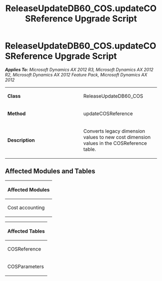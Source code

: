 ﻿---
title: ReleaseUpdateDB60_COS.updateCOSReference Upgrade Script
TOCTitle: ReleaseUpdateDB60_COS.updateCOSReference Upgrade Script
ms:assetid: 67a2271f-f314-45ac-2875-80a598d4b97f
ms:mtpsurl: https://msdn.microsoft.com/en-us/library/JJ685604(v=AX.60)
ms:contentKeyID: 49708806
ms.date: 05/18/2015
mtps_version: v=AX.60
---

# ReleaseUpdateDB60\_COS.updateCOSReference Upgrade Script 


_**Applies To:** Microsoft Dynamics AX 2012 R3, Microsoft Dynamics AX 2012 R2, Microsoft Dynamics AX 2012 Feature Pack, Microsoft Dynamics AX 2012_

<table>
<colgroup>
<col style="width: 50%" />
<col style="width: 50%" />
</colgroup>
<tbody>
<tr class="odd">
<td><p><strong>Class</strong></p></td>
<td><p>ReleaseUpdateDB60_COS</p></td>
</tr>
<tr class="even">
<td><p><strong>Method</strong></p></td>
<td><p>updateCOSReference</p></td>
</tr>
<tr class="odd">
<td><p><strong>Description</strong></p></td>
<td><p>Converts legacy dimension values to new cost dimension values in the COSReference table.</p></td>
</tr>
</tbody>
</table>


## Affected Modules and Tables

<table>
<colgroup>
<col style="width: 100%" />
</colgroup>
<thead>
<tr class="header">
<th><p>Affected Modules</p></th>
</tr>
</thead>
<tbody>
<tr class="odd">
<td><p>Cost accounting</p></td>
</tr>
</tbody>
</table>


<table>
<colgroup>
<col style="width: 100%" />
</colgroup>
<thead>
<tr class="header">
<th><p>Affected Tables</p></th>
</tr>
</thead>
<tbody>
<tr class="odd">
<td><p>COSReference</p></td>
</tr>
<tr class="even">
<td><p>COSParameters</p></td>
</tr>
</tbody>
</table>

  


